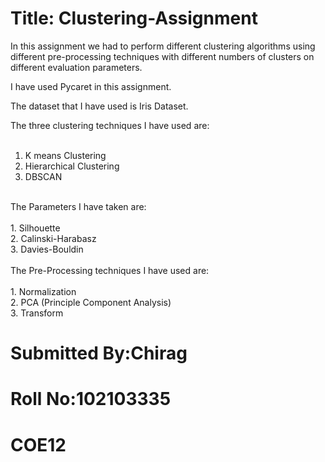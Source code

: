
# **Title: Clustering-Assignment**
In this assignment we had to perform different clustering algorithms using different pre-processing techniques with different numbers of clusters on different evaluation parameters.

I have used Pycaret in this assignment.

The dataset that I have used is Iris Dataset.

The three clustering techniques I have used are:<br>
<br>
  1. K means Clustering<br>
  2. Hierarchical Clustering<br>
  3. DBSCAN<br>
<br>
The Parameters I have taken are:<br>
<br>
  1. Silhouette<br>
  2. Calinski-Harabasz<br>
  3. Davies-Bouldin<br>
<br>
The Pre-Processing techniques I have used are:<br>
<br>
  1. Normalization<br>
  2. PCA (Principle Component Analysis)<br>
  3. Transform<br>


# **Submitted By:Chirag**<br>
# **Roll No:102103335**<br>
# **COE12**
